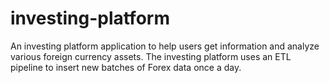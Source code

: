 # investing-platform
An investing platform application to help users get information and analyze various foreign currency assets. The investing platform uses an ETL pipeline to insert new batches of Forex data once a day.
